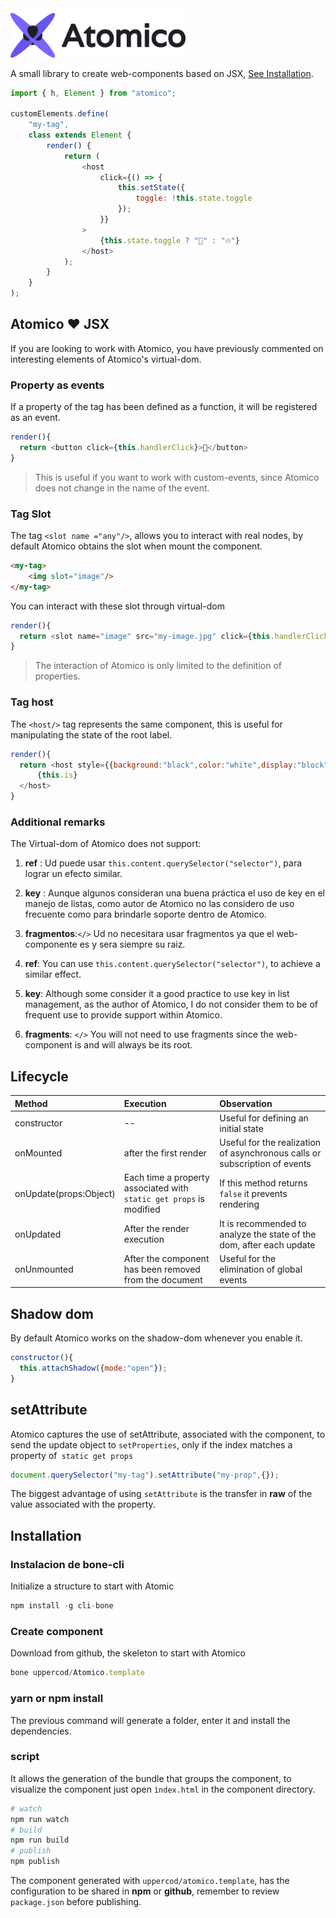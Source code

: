 <img src="brand/logo.png" width="280px"/>
<br/>

A small library to create web-components based on JSX, [See Installation](#Installation).


```js
import { h, Element } from "atomico";

customElements.define(
    "my-tag",
    class extends Element {
        render() {
            return (
                <host
                    click={() => {
                        this.setState({
                            toggle: !this.state.toggle
                        });
                    }}
                >
                    {this.state.toggle ? "🚀" : "🔥"}
                </host>
            );
        }
    }
);
```
## Atomico ❤️ JSX

If you are looking to work with Atomico, you have previously commented on interesting elements of Atomico's virtual-dom.

### Property as events

If a property of the tag has been defined as a function, it will be registered as an event.

```js
render(){
  return <button click={this.handlerClick}>🤷</button>
}
```
> This is useful if you want to work with custom-events, since Atomico does not change in the name of the event.

### Tag Slot

The tag `<slot name ="any"/>`, allows you to interact with real nodes, by default Atomico obtains the slot when mount the component.

```html
<my-tag>
    <img slot="image"/>
</my-tag>
```
You can interact with these slot through virtual-dom
```js
render(){
  return <slot name="image" src="my-image.jpg" click={this.handlerClick}/>
}
```
>The interaction of Atomico is only limited to the definition of properties.

### Tag host

The `<host/>` tag represents the same component, this is useful for manipulating the state of the root label.

```js
render(){
  return <host style={{background:"black",color:"white",display:"block"}}>
      {this.is}
  </host>
}
```

### Additional remarks

The Virtual-dom of Atomico does not support:

1. **ref** : Ud puede usar `this.content.querySelector("selector")`, para lograr un efecto similar.
2. **key** : Aunque algunos consideran una buena práctica el uso de key en el manejo de listas, como autor de Atomico no las considero de uso frecuente como para brindarle soporte dentro de Atomico.
3. **fragmentos**:`</>` Ud no necesitara usar fragmentos ya que el web-componente es y sera siempre su raiz.


1. **ref**: You can use `this.content.querySelector("selector")`, to achieve a similar effect.
2. **key**: Although some consider it a good practice to use key in list management, as the author of Atomico, I do not consider them to be of frequent use to provide support within Atomico.
3. **fragments**: `</>` You will not need to use fragments since the web-component is and will always be its root.

## Lifecycle


| Method | Execution | Observation |
|:-------|:----------|:----|
| constructor | -- | Useful for defining an initial state |
| onMounted | after the first render | Useful for the realization of asynchronous calls or subscription of events |
| onUpdate(props:Object) | Each time a property associated with `static get props` is modified | If this method returns `false` it prevents rendering |
| onUpdated | After the render execution | It is recommended to analyze the state of the dom, after each update |
| onUnmounted | After the component has been removed from the document | Useful for the elimination of global events |

## Shadow dom

By default Atomico works on the shadow-dom whenever you enable it.

```js
constructor(){
  this.attachShadow({mode:"open"});
}
```

## setAttribute

Atomico captures the use of setAttribute, associated with the component, to send the update object to `setProperties`, only if the index matches a property of` static get props`

```js
document.querySelector("my-tag").setAttribute("my-prop",{});
```
The biggest advantage of using `setAttribute` is the transfer in **raw** of the value associated with the property.

## Installation

### Instalacion de bone-cli
Initialize a structure to start with Atomic
```js
npm install -g cli-bone
```
### Create component
Download from github, the skeleton to start with Atomico

```js
bone uppercod/Atomico.template
```
### yarn or npm install
The previous command will generate a folder, enter it and install the dependencies.

### script

It allows the generation of the bundle that groups the component, to visualize the component just open `ìndex.html` in the component directory.

```sh
# watch
npm run watch
# build
npm run build
# publish
npm publish
```

The component generated with `uppercod/atomico.template`, has the configuration to be shared in **npm** or **github**, remember to review `package.json` before publishing.